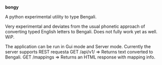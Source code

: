 __bongy__

A python experimental utility to type Bengali.

Very experimental and deviates from the usual phonetic approach of converting typed English letters to Bengali. Does not fully work yet as well. WiP.

The application can be run in Gui mode and Server mode.
Currently the server supports REST requesta
GET /api/v1/<text> => Returns text converted to Bengali.
GET /mappings => Returns an HTML response with mapping info.
